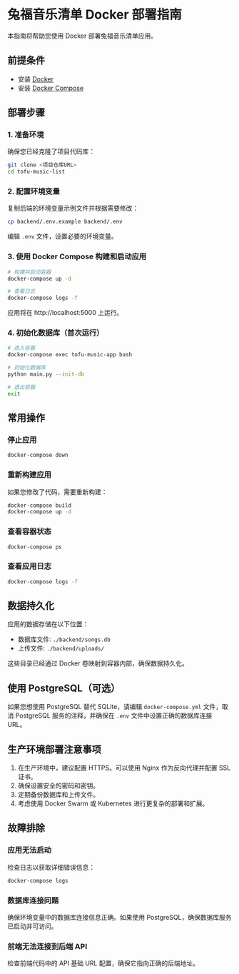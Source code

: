 # 兔福音乐清单 Docker 部署指南

本指南将帮助您使用 Docker 部署兔福音乐清单应用。

## 前提条件

- 安装 [Docker](https://docs.docker.com/get-docker/)
- 安装 [Docker Compose](https://docs.docker.com/compose/install/)

## 部署步骤

### 1. 准备环境

确保您已经克隆了项目代码库：

```bash
git clone <项目仓库URL>
cd tofu-music-list
```

### 2. 配置环境变量

复制后端的环境变量示例文件并根据需要修改：

```bash
cp backend/.env.example backend/.env
```

编辑 `.env` 文件，设置必要的环境变量。

### 3. 使用 Docker Compose 构建和启动应用

```bash
# 构建并启动容器
docker-compose up -d

# 查看日志
docker-compose logs -f
```

应用将在 http://localhost:5000 上运行。

### 4. 初始化数据库（首次运行）

```bash
# 进入容器
docker-compose exec tofu-music-app bash

# 初始化数据库
python main.py --init-db

# 退出容器
exit
```

## 常用操作

### 停止应用

```bash
docker-compose down
```

### 重新构建应用

如果您修改了代码，需要重新构建：

```bash
docker-compose build
docker-compose up -d
```

### 查看容器状态

```bash
docker-compose ps
```

### 查看应用日志

```bash
docker-compose logs -f
```

## 数据持久化

应用的数据存储在以下位置：

- 数据库文件: `./backend/songs.db`
- 上传文件: `./backend/uploads/`

这些目录已经通过 Docker 卷映射到容器内部，确保数据持久化。

## 使用 PostgreSQL（可选）

如果您想使用 PostgreSQL 替代 SQLite，请编辑 `docker-compose.yml` 文件，取消 PostgreSQL 服务的注释，并确保在 `.env` 文件中设置正确的数据库连接 URL。

## 生产环境部署注意事项

1. 在生产环境中，建议配置 HTTPS。可以使用 Nginx 作为反向代理并配置 SSL 证书。
2. 确保设置安全的密码和密钥。
3. 定期备份数据库和上传文件。
4. 考虑使用 Docker Swarm 或 Kubernetes 进行更复杂的部署和扩展。

## 故障排除

### 应用无法启动

检查日志以获取详细错误信息：

```bash
docker-compose logs
```

### 数据库连接问题

确保环境变量中的数据库连接信息正确。如果使用 PostgreSQL，确保数据库服务已启动并可访问。

### 前端无法连接到后端 API

检查前端代码中的 API 基础 URL 配置，确保它指向正确的后端地址。 